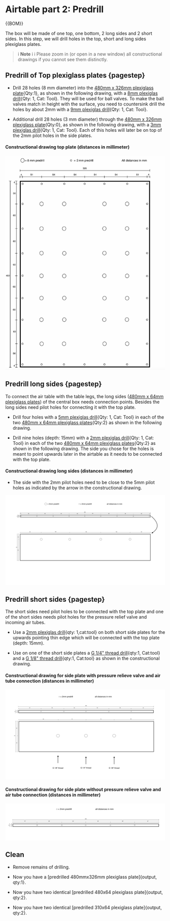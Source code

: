 
# Airtable part 2: Predrill

{{BOM}}

The box will be made of one top, one bottom, 2 long sides and 2 short sides. In this step, we will drill holes in the top, short and long sides plexiglass plates.



>i **Note** 
>i
>i Please zoom in (or open in a new window) all constructional drawings if you cannot see them distinctly.

## Predrill of Top plexiglass plates {pagestep}

- Drill 28 holes (8 mm diameter) into the [480mm x 326mm plexiglass plate](plexiglass.yml#480x326pg){Qty:1}, as shown in the following drawing, with a [8mm plexiglas drill](tools.yml#8mmdrill){Qty: 1, Cat: Tool}. They will be used for ball valves. To make the ball valves match in height with the surface, you need to  countersink drill the holes by about 2mm with a [9mm plexiglas drill](tools.yml#9mmdrill){Qty: 1, Cat: Tool}.

- Additional drill 28 holes (3 mm diameter) through the [480mm x 326mm plexiglass plate](plexiglass.yml#480x326pg){Qty:0}, as shown in the following drawing, with a [3mm plexiglas drill](tools.yml#3mmdrill){Qty: 1, Cat: Tool}. Each of this holes will later be on top of the 2mm pilot holes in the side plates. 


#### Constructional drawing top plate (distances in millimeter)  


![](images/top_plate_large001.png)





## Predrill long sides {pagestep}

To connect the air table with the table legs, the long sides ([480mm x 64mm plexiglass plates](plexiglass.yml#480x64pg)) of the central box needs connection points. Besides the long sides need pilot holes for connecting it with the top plate.


- Drill four holes with a [5mm plexiglas drill](tools.yml#5mmdrill){Qty: 1, Cat: Tool} in each of the two [480mm x 64mm plexiglass plates](plexiglass.yml#480x64pg){Qty:2} as shown in the following drawing.

- Drill nine holes (depth: 15mm) with a [2mm plexiglas drill](tools.yml#2mmdrill){Qty: 1, Cat: Tool} in each of the two [480mm x 64mm plexiglass plates](plexiglass.yml#480x64pg){Qty:2} as shown in the following drawing. The side you chose for the holes is meant to point upwards later in the airtable as it needs to be connected with the top plate.

#### Constructional drawing long sides (distances in millimeter)  

- The side with the 2mm pilot holes need to be close to the 5mm pilot holes as indicated by the arrow in the constructional drawing.

![](images/long_sides_use_ex001.png)













## Predrill short sides {pagestep}


The short sides need pilot holes to be connected with the top plate and one of the short sides needs pilot holes for the pressure relief valve and incoming air tubes.

- Use a [2mm plexiglas drill](tools.yml#2mmdrill){qty: 1,cat:tool} on both short side plates for the upwards pointing thin edge which will be connected with the top plate (depth: 15mm). 

- Use on one of the short side plates a [G 1/4" thread drill](tools.yml#G1_4_thread_drill){qty:1, Cat:tool} and a [G 1/8" thread drill](tools.yml#G1_8_thread_drill){qty:1, Cat:tool} as shown in the constructional drawing.


#### Constructional drawing for side plate with pressure relieve valve and air tube connection (distances in millimeter)


![](images/short_sides_02_use_ex.png)



#### Constructional drawing for side plate without pressure relieve valve and air tube connection (distances in millimeter)


![](images/short_sides_01_use_ex.png)


## Clean

- Remove remains of drilling. 

- Now you have a [predrilled 480mmx326mm plexiglass plate]{output, qty:1}.
- Now you have two identical [predrilled 480x64 plexiglass plate]{output, qty:2}.
- Now you have two identical [predrilled 310x64 plexiglass plate]{output, qty:2}.
